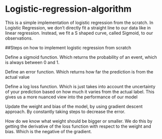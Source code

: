 # Logistic-regression-algorithm


This is a simple implementation of logistic regression from the scratch.
In Logistic Regression, we don’t directly fit a straight line to our data like in linear regression. Instead, we fit a S shaped curve, called Sigmoid, to our observations.

##Steps on how to implement logistic regression from scratch

Define a sigmoid function. Which returns the probability of an event, which is always between 0 and 1.

Define an error function. Which returns how far the prediction is from the actual value

Define a log loss function. Which is just takes into account the uncertainty of your prediction based on how much it varies from the actual label. This gives us a more nuanced view into the performance of our model

Update the weight and bias of the model, by using gradient descent approach. By constantly taking steps to decrease the error. 

How do we know what weight should be bigger or smaller. We do this by getting the derivative of the loss function with respect to the weight and bias. Which is the negative of the gradient. 
